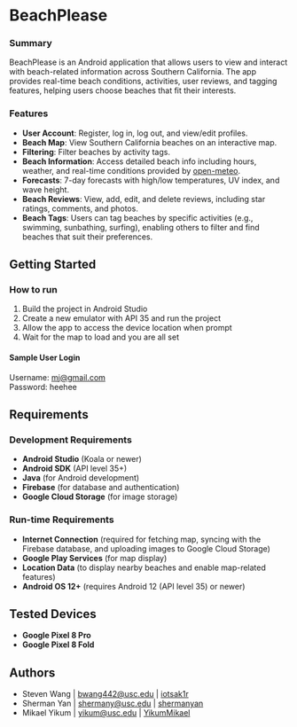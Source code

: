 # BeachPlease


### Summary
BeachPlease is an Android application that allows users to view and interact with beach-related information across Southern California. The app provides real-time beach conditions, activities, user reviews, and tagging features, helping users choose beaches that fit their interests.


### Features
- **User Account**: Register, log in, log out, and view/edit profiles.
- **Beach Map**: View Southern California beaches on an interactive map.
- **Filtering**: Filter beaches by activity tags.
- **Beach Information**: Access detailed beach info including hours, weather, and real-time conditions provided by [open-meteo](https://open-meteo.com/).
- **Forecasts**: 7-day forecasts with high/low temperatures, UV index, and wave height.
- **Beach Reviews**: View, add, edit, and delete reviews, including star ratings, comments, and photos.
- **Beach Tags**: Users can tag beaches by specific activities (e.g., swimming, sunbathing, surfing), enabling others to filter and find beaches that suit their preferences.


## Getting Started

### How to run
1. Build the project in Android Studio
2. Create a new emulator with API 35 and run the project
3. Allow the app to access the device location when prompt
4. Wait for the map to load and you are all set

#### Sample User Login
Username: mj@gmail.com<br>
Password: heehee

## Requirements

### Development Requirements
- **Android Studio** (Koala or newer)
- **Android SDK** (API level 35+)
- **Java** (for Android development)
- **Firebase** (for database and authentication)
- **Google Cloud Storage** (for image storage)

### Run-time Requirements
- **Internet Connection** (required for fetching map, syncing with the Firebase database, and uploading images to Google Cloud Storage)
- **Google Play Services** (for map display)
- **Location Data** (to display nearby beaches and enable map-related features)
- **Android OS 12+** (requires Android 12 (API level 35) or newer)

## Tested Devices
- **Google Pixel 8 Pro**
- **Google Pixel 8 Fold**
  
## Authors
* Steven Wang | [bwang442@usc.edu](mailto:shermany@usc.edu) | [iotsak1r](https://github.com/iotsak1r)
* Sherman Yan | [shermany@usc.edu](mailto:shermany@usc.edu) | [shermanyan](https://github.com/shermanyan)
* Mikael Yikum | [yikum@usc.edu](mailto:yikum@usc.edu) | [YikumMikael](https://github.com/YikumMikael)

